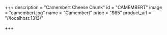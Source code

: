 +++
description = "Camembert Cheese Chunk"
id = "CAMEMBERT"
image = "camembert.jpg"
name = "Camembert"
price = "$65"
product_url = "//localhost:1313/"

+++

